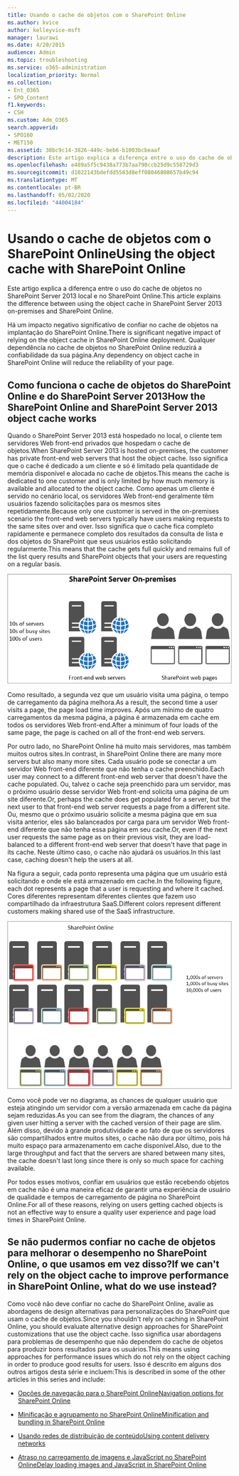 ```yaml
---
title: Usando o cache de objetos com o SharePoint Online
ms.author: kvice
author: kelleyvice-msft
manager: laurawi
ms.date: 4/20/2015
audience: Admin
ms.topic: troubleshooting
ms.service: o365-administration
localization_priority: Normal
ms.collection:
- Ent_O365
- SPO_Content
f1.keywords:
- CSH
ms.custom: Adm_O365
search.appverid:
- SPO160
- MET150
ms.assetid: 38bc9c14-3826-449c-beb6-b1003bcbeaaf
description: Este artigo explica a diferença entre o uso do cache de objetos no SharePoint Server 2013 local e no SharePoint Online.
ms.openlocfilehash: e489a5f5c9438a773b7aa790ccb25d9c558729d3
ms.sourcegitcommit: d1022143bdefdd5583d8eff08046808657b49c94
ms.translationtype: MT
ms.contentlocale: pt-BR
ms.lasthandoff: 05/02/2020
ms.locfileid: "44004184"
---
```

# <a name="using-the-object-cache-with-sharepoint-online"></a><span data-ttu-id="9d823-103">Usando o cache de objetos com o SharePoint Online</span><span class="sxs-lookup"><span data-stu-id="9d823-103">Using the object cache with SharePoint Online</span></span>

<span data-ttu-id="9d823-104">Este artigo explica a diferença entre o uso do cache de objetos no SharePoint Server 2013 local e no SharePoint Online.</span><span class="sxs-lookup"><span data-stu-id="9d823-104">This article explains the difference between using the object cache in SharePoint Server 2013 on-premises and SharePoint Online.</span></span>
  
<span data-ttu-id="9d823-105">Há um impacto negativo significativo de confiar no cache de objetos na implantação do SharePoint Online.</span><span class="sxs-lookup"><span data-stu-id="9d823-105">There is significant negative impact of relying on the object cache in SharePoint Online deployment.</span></span> <span data-ttu-id="9d823-106">Qualquer dependência no cache de objetos no SharePoint Online reduzirá a confiabilidade da sua página.</span><span class="sxs-lookup"><span data-stu-id="9d823-106">Any dependency on object cache in SharePoint Online will reduce the reliability of your page.</span></span> 
  
## <a name="how-the-sharepoint-online-and-sharepoint-server-2013-object-cache-works"></a><span data-ttu-id="9d823-107">Como funciona o cache de objetos do SharePoint Online e do SharePoint Server 2013</span><span class="sxs-lookup"><span data-stu-id="9d823-107">How the SharePoint Online and SharePoint Server 2013 object cache works</span></span>

<span data-ttu-id="9d823-108">Quando o SharePoint Server 2013 está hospedado no local, o cliente tem servidores Web front-end privados que hospedam o cache de objetos.</span><span class="sxs-lookup"><span data-stu-id="9d823-108">When SharePoint Server 2013 is hosted on-premises, the customer has private front-end web servers that host the object cache.</span></span> <span data-ttu-id="9d823-109">Isso significa que o cache é dedicado a um cliente e só é limitado pela quantidade de memória disponível e alocada no cache de objetos.</span><span class="sxs-lookup"><span data-stu-id="9d823-109">This means the cache is dedicated to one customer and is only limited by how much memory is available and allocated to the object cache.</span></span> <span data-ttu-id="9d823-110">Como apenas um cliente é servido no cenário local, os servidores Web front-end geralmente têm usuários fazendo solicitações para os mesmos sites repetidamente.</span><span class="sxs-lookup"><span data-stu-id="9d823-110">Because only one customer is served in the on-premises scenario the front-end web servers typically have users making requests to the same sites over and over.</span></span> <span data-ttu-id="9d823-111">Isso significa que o cache fica completo rapidamente e permanece completo dos resultados da consulta de lista e dos objetos do SharePoint que seus usuários estão solicitando regularmente.</span><span class="sxs-lookup"><span data-stu-id="9d823-111">This means that the cache gets full quickly and remains full of the list query results and SharePoint objects that your users are requesting on a regular basis.</span></span>
  
![Mostra o tráfego e a carga para servidores front-end da Web locais](media/a0d38b36-4909-4abb-8d4e-4930814bb3de.png)
  
<span data-ttu-id="9d823-113">Como resultado, a segunda vez que um usuário visita uma página, o tempo de carregamento da página melhora.</span><span class="sxs-lookup"><span data-stu-id="9d823-113">As a result, the second time a user visits a page, the page load time improves.</span></span> <span data-ttu-id="9d823-114">Após um mínimo de quatro carregamentos da mesma página, a página é armazenada em cache em todos os servidores Web front-end.</span><span class="sxs-lookup"><span data-stu-id="9d823-114">After a minimum of four loads of the same page, the page is cached on all of the front-end web servers.</span></span>
  
<span data-ttu-id="9d823-115">Por outro lado, no SharePoint Online há muito mais servidores, mas também muitos outros sites.</span><span class="sxs-lookup"><span data-stu-id="9d823-115">In contrast, in SharePoint Online there are many more servers but also many more sites.</span></span> <span data-ttu-id="9d823-116">Cada usuário pode se conectar a um servidor Web front-end diferente que não tenha o cache preenchido.</span><span class="sxs-lookup"><span data-stu-id="9d823-116">Each user may connect to a different front-end web server that doesn't have the cache populated.</span></span> <span data-ttu-id="9d823-117">Ou, talvez o cache seja preenchido para um servidor, mas o próximo usuário desse servidor Web front-end solicita uma página de um site diferente.</span><span class="sxs-lookup"><span data-stu-id="9d823-117">Or, perhaps the cache does get populated for a server, but the next user to that front-end web server requests a page from a different site.</span></span> <span data-ttu-id="9d823-118">Ou, mesmo que o próximo usuário solicite a mesma página que em sua visita anterior, eles são balanceados por carga para um servidor Web front-end diferente que não tenha essa página em seu cache.</span><span class="sxs-lookup"><span data-stu-id="9d823-118">Or, even if the next user requests the same page as on their previous visit, they are load-balanced to a different front-end web server that doesn't have that page in its cache.</span></span> <span data-ttu-id="9d823-119">Neste último caso, o cache não ajudará os usuários.</span><span class="sxs-lookup"><span data-stu-id="9d823-119">In this last case, caching doesn't help the users at all.</span></span>
  
<span data-ttu-id="9d823-120">Na figura a seguir, cada ponto representa uma página que um usuário está solicitando e onde ele está armazenado em cache.</span><span class="sxs-lookup"><span data-stu-id="9d823-120">In the following figure, each dot represents a page that a user is requesting and where it cached.</span></span> <span data-ttu-id="9d823-121">Cores diferentes representam diferentes clientes que fazem uso compartilhado da infraestrutura SaaS.</span><span class="sxs-lookup"><span data-stu-id="9d823-121">Different colors represent different customers making shared use of the SaaS infrastructure.</span></span>
  
![Mostra os resultados do cache de objeto no SharePoint Online](media/25d04011-ef83-4cb7-9e04-a6ed490f63c3.png)
  
<span data-ttu-id="9d823-123">Como você pode ver no diagrama, as chances de qualquer usuário que esteja atingindo um servidor com a versão armazenada em cache da página sejam reduzidas.</span><span class="sxs-lookup"><span data-stu-id="9d823-123">As you can see from the diagram, the chances of any given user hitting a server with the cached version of their page are slim.</span></span> <span data-ttu-id="9d823-124">Além disso, devido à grande produtividade e ao fato de que os servidores são compartilhados entre muitos sites, o cache não dura por último, pois há muito espaço para armazenamento em cache disponível.</span><span class="sxs-lookup"><span data-stu-id="9d823-124">Also, due to the large throughput and fact that the servers are shared between many sites, the cache doesn't last long since there is only so much space for caching available.</span></span>
  
<span data-ttu-id="9d823-125">Por todos esses motivos, confiar em usuários que estão recebendo objetos em cache não é uma maneira eficaz de garantir uma experiência de usuário de qualidade e tempos de carregamento de página no SharePoint Online.</span><span class="sxs-lookup"><span data-stu-id="9d823-125">For all of these reasons, relying on users getting cached objects is not an effective way to ensure a quality user experience and page load times in SharePoint Online.</span></span>
  
## <a name="if-we-cant-rely-on-the-object-cache-to-improve-performance-in-sharepoint-online-what-do-we-use-instead"></a><span data-ttu-id="9d823-126">Se não pudermos confiar no cache de objetos para melhorar o desempenho no SharePoint Online, o que usamos em vez disso?</span><span class="sxs-lookup"><span data-stu-id="9d823-126">If we can't rely on the object cache to improve performance in SharePoint Online, what do we use instead?</span></span>

<span data-ttu-id="9d823-127">Como você não deve confiar no cache do SharePoint Online, avalie as abordagens de design alternativas para personalizações do SharePoint que usam o cache de objetos.</span><span class="sxs-lookup"><span data-stu-id="9d823-127">Since you shouldn't rely on caching in SharePoint Online, you should evaluate alternative design approaches for SharePoint customizations that use the object cache.</span></span> <span data-ttu-id="9d823-128">Isso significa usar abordagens para problemas de desempenho que não dependem do cache de objetos para produzir bons resultados para os usuários.</span><span class="sxs-lookup"><span data-stu-id="9d823-128">This means using approaches for performance issues which do not rely on the object caching in order to produce good results for users.</span></span> <span data-ttu-id="9d823-129">Isso é descrito em alguns dos outros artigos desta série e incluem:</span><span class="sxs-lookup"><span data-stu-id="9d823-129">This is described in some of the other articles in this series and include:</span></span>
  
- [<span data-ttu-id="9d823-130">Opções de navegação para o SharePoint Online</span><span class="sxs-lookup"><span data-stu-id="9d823-130">Navigation options for SharePoint Online</span></span>](navigation-options-for-sharepoint-online.md)
    
- [<span data-ttu-id="9d823-131">Minificação e agrupamento no SharePoint Online</span><span class="sxs-lookup"><span data-stu-id="9d823-131">Minification and bundling in SharePoint Online</span></span>](minification-and-bundling-in-sharepoint-online.md)
    
- [<span data-ttu-id="9d823-132">Usando redes de distribuição de conteúdo</span><span class="sxs-lookup"><span data-stu-id="9d823-132">Using content delivery networks</span></span>](using-content-delivery-networks-with-sharepoint-online.md)
    
- [<span data-ttu-id="9d823-133">Atraso no carregamento de imagens e JavaScript no SharePoint Online</span><span class="sxs-lookup"><span data-stu-id="9d823-133">Delay loading images and JavaScript in SharePoint Online</span></span>](delay-loading-images-and-javascript-in-sharepoint-online.md)
    

